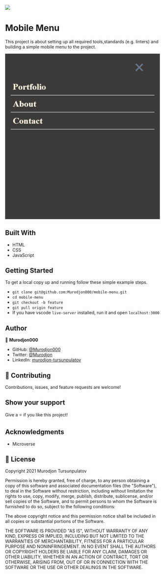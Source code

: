 ![](https://img.shields.io/badge/Microverse-blueviolet)

# Mobile Menu

This project is about setting up all required tools,standards (e.g. linters) and building a simple mobile menu to the project.

![Mobile Menu](./mob-menu.png)

## Built With

- HTML
- CSS
- JavaScript

## Getting Started

To get a local copy up and running follow these simple example steps.

- `git clone git@github.com:Murodjon000/mobile-menu.git`
- `cd mobile-menu`
- `git checkout -b feature`
- `git pull origin feature`
- If you have vscode `live-server` installed, run it and open `localhost:3000`

## Author

👤 **Murodjon000**

- GitHub: [@Murodjon000](https://github.com/Murodjon000)
- Twitter: [@Murodjon](https://twitter.com/Murodjo91836152)
- LinkedIn: [murodjon-tursunpulatov](https://www.linkedin.com/in/murodjon-tursunpulatov-5189481b3/)

## 🤝 Contributing

Contributions, issues, and feature requests are welcome!

## Show your support

Give a ⭐️ if you like this project!

## Acknowledgments

- Microverse

## 📝 License

Copyright 2021 Murodjon Tursunpulatov

Permission is hereby granted, free of charge, to any person obtaining a copy of this software and associated documentation files (the "Software"), to deal in the Software without restriction, including without limitation the rights to use, copy, modify, merge, publish, distribute, sublicense, and/or sell copies of the Software, and to permit persons to whom the Software is furnished to do so, subject to the following conditions:

The above copyright notice and this permission notice shall be included in all copies or substantial portions of the Software.

THE SOFTWARE IS PROVIDED "AS IS", WITHOUT WARRANTY OF ANY KIND, EXPRESS OR IMPLIED, INCLUDING BUT NOT LIMITED TO THE WARRANTIES OF MERCHANTABILITY, FITNESS FOR A PARTICULAR PURPOSE AND NONINFRINGEMENT. IN NO EVENT SHALL THE AUTHORS OR COPYRIGHT HOLDERS BE LIABLE FOR ANY CLAIM, DAMAGES OR OTHER LIABILITY, WHETHER IN AN ACTION OF CONTRACT, TORT OR OTHERWISE, ARISING FROM, OUT OF OR IN CONNECTION WITH THE SOFTWARE OR THE USE OR OTHER DEALINGS IN THE SOFTWARE.
